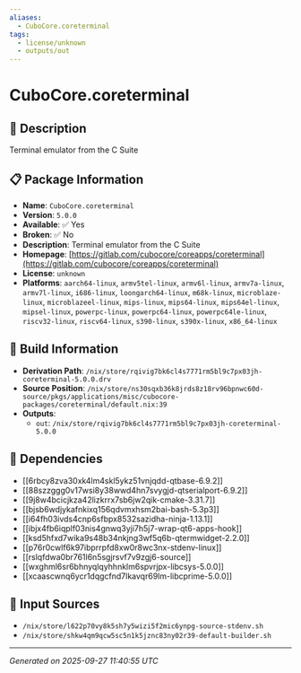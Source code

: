 ```yaml
---
aliases:
  - CuboCore.coreterminal
tags:
  - license/unknown
  - outputs/out
---
```


# CuboCore.coreterminal

## 📝 Description

Terminal emulator from the C Suite

## 📋 Package Information

- **Name**: `CuboCore.coreterminal`
- **Version**: `5.0.0`
- **Available**: ✅ Yes
- **Broken**: ✅ No
- **Description**: Terminal emulator from the C Suite
- **Homepage**: [https://gitlab.com/cubocore/coreapps/coreterminal](https://gitlab.com/cubocore/coreapps/coreterminal)
- **License**: `unknown`
- **Platforms**: `aarch64-linux`, `armv5tel-linux`, `armv6l-linux`, `armv7a-linux`, `armv7l-linux`, `i686-linux`, `loongarch64-linux`, `m68k-linux`, `microblaze-linux`, `microblazeel-linux`, `mips-linux`, `mips64-linux`, `mips64el-linux`, `mipsel-linux`, `powerpc-linux`, `powerpc64-linux`, `powerpc64le-linux`, `riscv32-linux`, `riscv64-linux`, `s390-linux`, `s390x-linux`, `x86_64-linux`

## 🔧 Build Information

- **Derivation Path**: `/nix/store/rqivig7bk6cl4s7771rm5bl9c7px03jh-coreterminal-5.0.0.drv`
- **Source Position**: `/nix/store/ns30sqxb36k8jrds8z18rv96bpnwc60d-source/pkgs/applications/misc/cubocore-packages/coreterminal/default.nix:39`
- **Outputs**:
  - `out`:  `/nix/store/rqivig7bk6cl4s7771rm5bl9c7px03jh-coreterminal-5.0.0`

## 🔗 Dependencies

- [[6rbcy8zva30xk4lm4skl5ykz51vnjqdd-qtbase-6.9.2]]
- [[88szzggg0v17wsi8y38wwd4hn7svygjd-qtserialport-6.9.2]]
- [[9j8w4bcicjkza42lizkrrx7sb6jw2qik-cmake-3.31.7]]
- [[bjsb6wdjykafnkixq156qdvmxhsm2bai-bash-5.3p3]]
- [[i64fh03ivds4cnp6sfbpx8532sazidha-ninja-1.13.1]]
- [[ibjx4fb6iqplf03nis4gnwq3yji7h5j7-wrap-qt6-apps-hook]]
- [[ksd5hfxd7wika9s48b34nkjng3wf5q6b-qtermwidget-2.2.0]]
- [[p76r0cwlf6k97ibprrpfd8xw0r8wc3nx-stdenv-linux]]
- [[rslqfdwa0br761l6n5sgjrsvf7v9zgj6-source]]
- [[wxghml6sr6bhnyqlqyhhnklm6spvrjpx-libcsys-5.0.0]]
- [[xcaascwnq6ycr1dqgcfnd7lkavqr69lm-libcprime-5.0.0]]

## 📁 Input Sources

- `/nix/store/l622p70vy8k5sh7y5wizi5f2mic6ynpg-source-stdenv.sh`
- `/nix/store/shkw4qm9qcw5sc5n1k5jznc83ny02r39-default-builder.sh`

---
*Generated on 2025-09-27 11:40:55 UTC*
